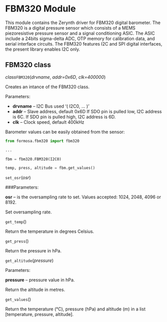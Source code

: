 # FBM320 Module

This module contains the Zerynth driver for FBM320 digital barometer. The FBM320 is a digital pressure sensor which consists of a MEMS piezoresistive pressure sensor and a signal conditioning ASIC. The ASIC include a 24bits sigma-delta ADC, OTP memory for calibration data, and serial interface circuits. The FBM320 features I2C and SPI digital interfaces, the present library enables I2C only.

## FBM320 class

_class_`FBM320`(_drvname_,  _addr=0x6D_,  _clk=400000_)

Creates an intance of the FBM320 class.

Parameters:

-   **drvname**  – I2C Bus used ‘( I2C0, ... )’
-   **addr**  – Slave address, default 0x6D If SDO pin is pulled low, I2C address is 6C. If SDO pin is pulled high, I2C address is 6D.
-   **clk**  – Clock speed, default 400kHz

Barometer values can be easily obtained from the sensor:
```python
from formosa.fbm320 import fbm320

...

fbm = fbm320.FBM320(I2C0)

temp, press, altitude = fbm.get_values()
```

`set_osr`(_osr_)

###Parameters:

**osr**  – is the oversampling rate to set. Values accepted: 1024, 2048, 4096 or 8192.

Set oversampling rate.

`get_temp`()

Return the temperature in degrees Celsius.

`get_press`()

Return the pressure in hPa.

`get_altitude`(_pressure_)

Parameters:

**pressure**  – pressure value in hPa.

Return the altitude in metres.

`get_values`()

Return the temperature (°C), pressure (hPa) and altitude (m) in a list [temperature, pressure, altitude].
<!--stackedit_data:
eyJoaXN0b3J5IjpbLTEwNDQxMDMzOTVdfQ==
-->
